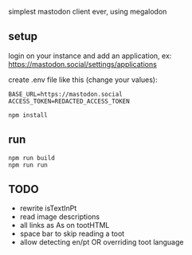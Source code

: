 simplest mastodon client ever, using megalodon


## setup

login on your instance and add an application, ex: https://mastodon.social/settings/applications

create .env file like this (change your values):

```
BASE_URL=https://mastodon.social
ACCESS_TOKEN=REDACTED_ACCESS_TOKEN
```

```
npm install
```

## run

```
npm run build
npm run run
```


## TODO

- rewrite isTextInPt
- read image descriptions
- all links as As on tootHTML
- space bar to skip reading a toot
- allow detecting en/pt OR overriding toot language
